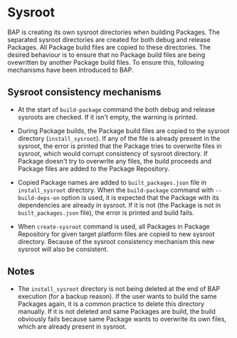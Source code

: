 # Sysroot

BAP is creating its own sysroot directories when building Packages. The separated sysroot
directories are created for both debug and release Packages. All Package build files are copied to
these directories. The desired behaviour is to ensure that no Package build files are being
ovewritten by another Package build files. To ensure this, following mechanisms have been
introduced to BAP.

## Sysroot consistency mechanisms

- At the start of `build-package` command the both debug and release sysroots are checked. If it
isn't empty, the warning is printed.

- During Package builds, the Package build files are copied to the sysroot directory
(`install_sysroot`). If any of the file is already present in the sysroot, the error is printed
that the Package tries to overwrite files in sysroot, which would corrupt consistency of sysroot
directory. If Package doesn't try to overwrite any files, the build proceeds and Package files are
added to the Package Repository.

- Copied Package names are added to `built_packages.json` file in `install_sysroot` directory. When
the `build-package` command with `--build-deps-on` option is used, it is expected that the Package
with its dependencies are already in sysroot. If it is not (the Package is not in `built_packages.json` file), the error is printed and build fails.

- When `create-sysroot` command is used, all Packages in Package Repository for given target platform
files are copied to new sysroot directory. Because of the sysroot consistency mechanism this new
sysroot will also be consistent.

## Notes

- The `install_sysroot` directory is not being deleted at the end of BAP execution (for a backup
reason). If the user wants to build the same Packages again, it is a common practice to delete this
directory manually. If it is not deleted and same Packages are build, the build obviously fails
because same Package wants to overwrite its own files, which are already present in sysroot.


